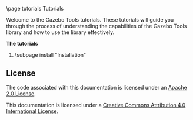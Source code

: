 \page tutorials Tutorials

Welcome to the Gazebo Tools tutorials. These tutorials
will guide you through the process of understanding the capabilities of the
Gazebo Tools library and how to use the library effectively.

**The tutorials**

1. \subpage install "Installation"

## License

The code associated with this documentation is licensed under an [Apache 2.0 License](https://www.apache.org/licenses/LICENSE-2.0).

This documentation is licensed under a [Creative Commons Attribution 4.0 International License](http://creativecommons.org/licenses/by/4.0/).
